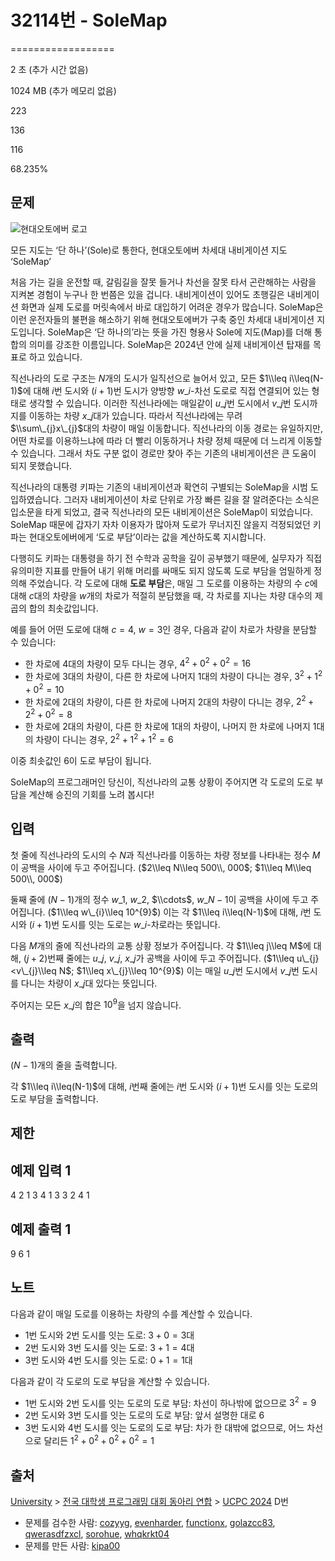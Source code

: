 # 32114번 - SoleMap


==================

2 초 (추가 시간 없음)

1024 MB (추가 메모리 없음)

223

136

116

68.235%

문제
--

![현대오토에버 로고](https://upload.acmicpc.net/8580742e-1361-4277-b5e3-3a064131566e/-/preview/)

모든 지도는 ‘단 하나’(Sole)로 통한다, 현대오토에버 차세대 내비게이션 지도 ‘SoleMap’

처음 가는 길을 운전할 때, 갈림길을 잘못 들거나 차선을 잘못 타서 곤란해하는 사람을 지켜본 경험이 누구나 한 번쯤은 있을 겁니다. 내비게이션이 있어도 초행길은 내비게이션 화면과 실제 도로를 머릿속에서 바로 대입하기 어려운 경우가 많습니다. SoleMap은 이런 운전자들의 불편을 해소하기 위해 현대오토에버가 구축 중인 차세대 내비게이션 지도입니다. SoleMap은 ‘단 하나의’라는 뜻을 가진 형용사 Sole에 지도(Map)를 더해 통합의 의미를 강조한 이름입니다. SoleMap은 2024년 안에 실제 내비게이션 탑재를 목표로 하고 있습니다.

직선나라의 도로 구조는 $N$개의 도시가 일직선으로 늘어서 있고, 모든 $1\\leq i\\leq(N-1)$에 대해 $i$번 도시와 $(i+1)$번 도시가 양방향 $w\_{i}$-차선 도로로 직접 연결되어 있는 형태로 생각할 수 있습니다. 이러한 직선나라에는 매일같이 $u\_{j}$번 도시에서 $v\_{j}$번 도시까지를 이동하는 차량 $x\_{j}$대가 있습니다. 따라서 직선나라에는 무려 $\\sum\_{j}x\_{j}$대의 차량이 매일 이동합니다. 직선나라의 이동 경로는 유일하지만, 어떤 차로를 이용하느냐에 따라 더 빨리 이동하거나 차량 정체 때문에 더 느리게 이동할 수 있습니다. 그래서 차도 구분 없이 경로만 찾아 주는 기존의 내비게이션은 큰 도움이 되지 못했습니다.

직선나라의 대통령 키파는 기존의 내비게이션과 확연히 구별되는 SoleMap을 시범 도입하였습니다. 그러자 내비게이션이 차로 단위로 가장 빠른 길을 잘 알려준다는 소식은 입소문을 타게 되었고, 결국 직선나라의 모든 내비게이션은 SoleMap이 되었습니다. SoleMap 때문에 갑자기 자차 이용자가 많아져 도로가 무너지진 않을지 걱정되었던 키파는 현대오토에버에게 ‘도로 부담’이라는 값을 계산하도록 지시합니다.

다행히도 키파는 대통령을 하기 전 수학과 공학을 깊이 공부했기 때문에, 실무자가 직접 유의미한 지표를 만들어 내기 위해 머리를 싸매도 되지 않도록 도로 부담을 엄밀하게 정의해 주었습니다. 각 도로에 대해 **도로 부담**은, 매일 그 도로를 이용하는 차량의 수 $c$에 대해 $c$대의 차량을 $w$개의 차로가 적절히 분담했을 때, 각 차로를 지나는 차량 대수의 제곱의 합의 최솟값입니다.

예를 들어 어떤 도로에 대해 $c=4$, $w=3$인 경우, 다음과 같이 차로가 차량을 분담할 수 있습니다:

*   한 차로에 $4$대의 차량이 모두 다니는 경우, $4^{2}+0^{2}+0^{2}=16$
*   한 차로에 $3$대의 차량이, 다른 한 차로에 나머지 $1$대의 차량이 다니는 경우, $3^{2}+1^{2}+0^{2}=10$
*   한 차로에 $2$대의 차량이, 다른 한 차로에 나머지 $2$대의 차량이 다니는 경우, $2^{2}+2^{2}+0^{2}=8$
*   한 차로에 $2$대의 차량이, 다른 한 차로에 $1$대의 차량이, 나머지 한 차로에 나머지 $1$대의 차량이 다니는 경우, $2^{2}+1^{2}+1^{2}=6$

이중 최솟값인 $6$이 도로 부담이 됩니다.

SoleMap의 프로그래머인 당신이, 직선나라의 교통 상황이 주어지면 각 도로의 도로 부담을 계산해 승진의 기회를 노려 봅시다!

입력
--

첫 줄에 직선나라의 도시의 수 $N$과 직선나라를 이동하는 차량 정보를 나타내는 정수 $M$이 공백을 사이에 두고 주어집니다. ($2\\leq N\\leq 500\\, 000$; $1\\leq M\\leq 500\\, 000$)

둘째 줄에 $(N-1)$개의 정수 $w\_{1}$, $w\_{2}$, $\\cdots$, $w\_{N-1}$이 공백을 사이에 두고 주어집니다. ($1\\leq w\_{i}\\leq 10^{9}$) 이는 각 $1\\leq i\\leq(N-1)$에 대해, $i$번 도시와 $(i+1)$번 도시를 잇는 도로는 $w\_{i}$-차로라는 뜻입니다.

다음 $M$개의 줄에 직선나라의 교통 상황 정보가 주어집니다. 각 $1\\leq j\\leq M$에 대해, $(j+2)$번째 줄에는 $u\_{j}$, $v\_{j}$, $x\_{j}$가 공백을 사이에 두고 주어집니다. ($1\\leq u\_{j}<v\_{j}\\leq N$; $1\\leq x\_{j}\\leq 10^{9}$) 이는 매일 $u\_{j}$번 도시에서 $v\_{j}$번 도시를 다니는 차량이 $x\_{j}$대 있다는 뜻입니다.

주어지는 모든 $x\_{j}$의 합은 $10^{9}$을 넘지 않습니다.

출력
--

$(N-1)$개의 줄을 출력합니다.

각 $1\\leq i\\leq(N-1)$에 대해, $i$번째 줄에는 $i$번 도시와 $(i+1)$번 도시를 잇는 도로의 도로 부담을 출력합니다.

제한
--

예제 입력 1
-------

4 2
1 3 4
1 3 3
2 4 1

예제 출력 1
-------

9
6
1

노트
--

다음과 같이 매일 도로를 이용하는 차량의 수를 계산할 수 있습니다.

*   $1$번 도시와 $2$번 도시를 잇는 도로: $3+0=3$대
*   $2$번 도시와 $3$번 도시를 잇는 도로: $3+1=4$대
*   $3$번 도시와 $4$번 도시를 잇는 도로: $0+1=1$대

다음과 같이 각 도로의 도로 부담을 계산할 수 있습니다.

*   $1$번 도시와 $2$번 도시를 잇는 도로의 도로 부담: 차선이 하나밖에 없으므로 $3^{2}=9$
*   $2$번 도시와 $3$번 도시를 잇는 도로의 도로 부담: 앞서 설명한 대로 $6$
*   $3$번 도시와 $4$번 도시를 잇는 도로의 도로 부담: 차가 한 대밖에 없으므로, 어느 차선으로 달리든 $1^{2}+0^{2}+0^{2}+0^{2}=1$

출처
--

[University](/category/5) > [전국 대학생 프로그래밍 대회 동아리 연합](/category/318) > [UCPC 2024](/category/detail/4263) D번

*   문제를 검수한 사람: [cozyyg](/user/cozyyg), [evenharder](/user/evenharder), [functionx](/user/functionx), [golazcc83](/user/golazcc83), [qwerasdfzxcl](/user/qwerasdfzxcl), [sorohue](/user/sorohue), [whqkrkt04](/user/whqkrkt04)
*   문제를 만든 사람: [kipa00](/user/kipa00)